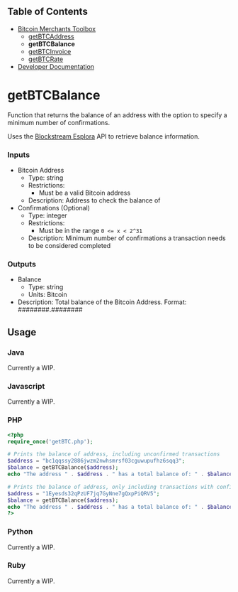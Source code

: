 ## Table of Contents
- [Bitcoin Merchants Toolbox][Toolbox]
  - [getBTCAddress]
  - **getBTCBalance**
  - [getBTCInvoice]
  - [getBTCRate]
- [Developer Documentation][DevDocs]

# getBTCBalance
Function that returns the balance of an address with the option to specify a minimum number of confirmations.

Uses the [Blockstream Esplora][esplora] API to retrieve balance information.

### Inputs
- Bitcoin Address
  - Type: string
  - Restrictions:
    - Must be a valid Bitcoin address
  - Description: Address to check the balance of
- Confirmations (Optional)
  - Type: integer
  - Restrictions:
    - Must be in the range `0 <= x < 2^31`
  - Description: Minimum number of confirmations a transaction needs to be considered completed

### Outputs
- Balance
  - Type: string
  - Units: Bitcoin
- Description: Total balance of the Bitcoin Address. Format: ########.########

## Usage

### Java
Currently a WIP.

### Javascript
Currently a WIP.

### PHP
```php
<?php
require_once('getBTC.php');

# Prints the balance of address, including unconfirmed transactions
$address = "bc1qqssy2886jwzm2nwhsmrsf03cguwupufhz6sqq3";
$balance = getBTCBalance($address);
echo "The address " . $address . " has a total balance of: " . $balance;

# Prints the balance of address, only including transactions with confirmations >= 6
$address = "1Eyesds32qPzUF7jq7GyNne7gQxpPiQRV5";
$balance = getBTCBalance($address);
echo "The address " . $address . " has a total balance of: " . $balance;
?>
```

### Python
Currently a WIP.

### Ruby
Currently a WIP.


[esplora]: https://github.com/Blockstream/esplora
[getBTC.conf]: ../getBTC.conf
[Toolbox]: ../
[getBTCAddress]: ../getBTCAddress/
[getBTCBalance]: ../getBTCBalance/
[getBTCInvoice]: ../getBTCInvoice/
[getBTCRate]: ../getBTCRate/
[DevDocs]: ../docs/
